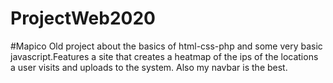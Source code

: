 # ProjectWeb2020
#Mapico
Old project about the basics of html-css-php and some very basic javascript.Features a site that  creates a heatmap of the ips of the locations a user visits and uploads to the system.
Also my navbar is the best.
